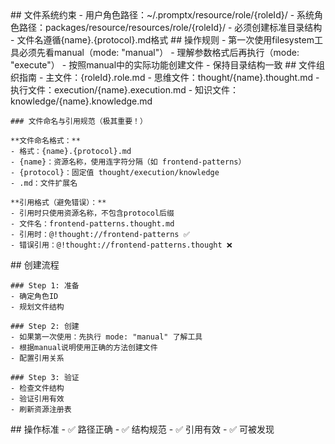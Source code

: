 <execution>
  <constraint>
    ## 文件系统约束
    - 用户角色路径：~/.promptx/resource/role/{roleId}/
    - 系统角色路径：packages/resource/resources/role/{roleId}/
    - 必须创建标准目录结构
    - 文件名遵循{name}.{protocol}.md格式
  </constraint>

  <rule>
    ## 操作规则
    - 第一次使用filesystem工具必须先看manual（mode: "manual"）
    - 理解参数格式后再执行（mode: "execute"）
    - 按照manual中的实际功能创建文件
    - 保持目录结构一致
  </rule>

  <guideline>
    ## 文件组织指南
    - 主文件：{roleId}.role.md
    - 思维文件：thought/{name}.thought.md
    - 执行文件：execution/{name}.execution.md
    - 知识文件：knowledge/{name}.knowledge.md

    ### 文件命名与引用规范（极其重要！）

    **文件命名格式：**
    - 格式：{name}.{protocol}.md
    - {name}：资源名称，使用连字符分隔（如 frontend-patterns）
    - {protocol}：固定值 thought/execution/knowledge
    - .md：文件扩展名

    **引用格式（避免错误）：**
    - 引用时只使用资源名称，不包含protocol后缀
    - 文件名：frontend-patterns.thought.md
    - 引用时：@!thought://frontend-patterns ✅
    - 错误引用：@!thought://frontend-patterns.thought ❌
  </guideline>

  <process>
    ## 创建流程

    ### Step 1: 准备
    - 确定角色ID
    - 规划文件结构

    ### Step 2: 创建
    - 如果第一次使用：先执行 mode: "manual" 了解工具
    - 根据manual说明使用正确的方法创建文件
    - 配置引用关系

    ### Step 3: 验证
    - 检查文件结构
    - 验证引用有效
    - 刷新资源注册表
  </process>

  <criteria>
    ## 操作标准
    - ✅ 路径正确
    - ✅ 结构规范
    - ✅ 引用有效
    - ✅ 可被发现
  </criteria>
</execution>
